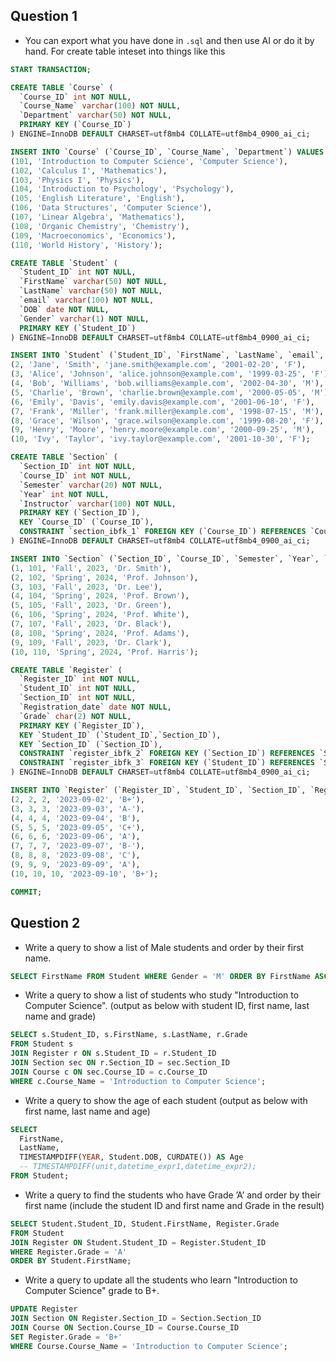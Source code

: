 
## Question 1
- You can export what you have done in `.sql` and then use AI or do it by hand. For create table inteset into things like this
```sql
START TRANSACTION;

CREATE TABLE `Course` (
  `Course_ID` int NOT NULL,
  `Course_Name` varchar(100) NOT NULL,
  `Department` varchar(50) NOT NULL,
  PRIMARY KEY (`Course_ID`)
) ENGINE=InnoDB DEFAULT CHARSET=utf8mb4 COLLATE=utf8mb4_0900_ai_ci;

INSERT INTO `Course` (`Course_ID`, `Course_Name`, `Department`) VALUES
(101, 'Introduction to Computer Science', 'Computer Science'),
(102, 'Calculus I', 'Mathematics'),
(103, 'Physics I', 'Physics'),
(104, 'Introduction to Psychology', 'Psychology'),
(105, 'English Literature', 'English'),
(106, 'Data Structures', 'Computer Science'),
(107, 'Linear Algebra', 'Mathematics'),
(108, 'Organic Chemistry', 'Chemistry'),
(109, 'Macroeconomics', 'Economics'),
(110, 'World History', 'History');

CREATE TABLE `Student` (
  `Student_ID` int NOT NULL,
  `FirstName` varchar(50) NOT NULL,
  `LastName` varchar(50) NOT NULL,
  `email` varchar(100) NOT NULL,
  `DOB` date NOT NULL,
  `Gender` varchar(1) NOT NULL,
  PRIMARY KEY (`Student_ID`)
) ENGINE=InnoDB DEFAULT CHARSET=utf8mb4 COLLATE=utf8mb4_0900_ai_ci;

INSERT INTO `Student` (`Student_ID`, `FirstName`, `LastName`, `email`, `DOB`, `Gender`) VALUES
(2, 'Jane', 'Smith', 'jane.smith@example.com', '2001-02-20', 'F'),
(3, 'Alice', 'Johnson', 'alice.johnson@example.com', '1999-03-25', 'F'),
(4, 'Bob', 'Williams', 'bob.williams@example.com', '2002-04-30', 'M'),
(5, 'Charlie', 'Brown', 'charlie.brown@example.com', '2000-05-05', 'M'),
(6, 'Emily', 'Davis', 'emily.davis@example.com', '2001-06-10', 'F'),
(7, 'Frank', 'Miller', 'frank.miller@example.com', '1998-07-15', 'M'),
(8, 'Grace', 'Wilson', 'grace.wilson@example.com', '1999-08-20', 'F'),
(9, 'Henry', 'Moore', 'henry.moore@example.com', '2000-09-25', 'M'),
(10, 'Ivy', 'Taylor', 'ivy.taylor@example.com', '2001-10-30', 'F');

CREATE TABLE `Section` (
  `Section_ID` int NOT NULL,
  `Course_ID` int NOT NULL,
  `Semester` varchar(20) NOT NULL,
  `Year` int NOT NULL,
  `Instructor` varchar(100) NOT NULL,
  PRIMARY KEY (`Section_ID`),
  KEY `Course_ID` (`Course_ID`),
  CONSTRAINT `section_ibfk_1` FOREIGN KEY (`Course_ID`) REFERENCES `Course` (`Course_ID`)
) ENGINE=InnoDB DEFAULT CHARSET=utf8mb4 COLLATE=utf8mb4_0900_ai_ci;

INSERT INTO `Section` (`Section_ID`, `Course_ID`, `Semester`, `Year`, `Instructor`) VALUES
(1, 101, 'Fall', 2023, 'Dr. Smith'),
(2, 102, 'Spring', 2024, 'Prof. Johnson'),
(3, 103, 'Fall', 2023, 'Dr. Lee'),
(4, 104, 'Spring', 2024, 'Prof. Brown'),
(5, 105, 'Fall', 2023, 'Dr. Green'),
(6, 106, 'Spring', 2024, 'Prof. White'),
(7, 107, 'Fall', 2023, 'Dr. Black'),
(8, 108, 'Spring', 2024, 'Prof. Adams'),
(9, 109, 'Fall', 2023, 'Dr. Clark'),
(10, 110, 'Spring', 2024, 'Prof. Harris');

CREATE TABLE `Register` (
  `Register_ID` int NOT NULL,
  `Student_ID` int NOT NULL,
  `Section_ID` int NOT NULL,
  `Registration_date` date NOT NULL,
  `Grade` char(2) NOT NULL,
  PRIMARY KEY (`Register_ID`),
  KEY `Student_ID` (`Student_ID`,`Section_ID`),
  KEY `Section_ID` (`Section_ID`),
  CONSTRAINT `register_ibfk_2` FOREIGN KEY (`Section_ID`) REFERENCES `Section` (`Section_ID`),
  CONSTRAINT `register_ibfk_3` FOREIGN KEY (`Student_ID`) REFERENCES `Student` (`Student_ID`) ON DELETE CASCADE ON UPDATE CASCADE
) ENGINE=InnoDB DEFAULT CHARSET=utf8mb4 COLLATE=utf8mb4_0900_ai_ci;

INSERT INTO `Register` (`Register_ID`, `Student_ID`, `Section_ID`, `Registration_date`, `Grade`) VALUES
(2, 2, 2, '2023-09-02', 'B+'),
(3, 3, 3, '2023-09-03', 'A-'),
(4, 4, 4, '2023-09-04', 'B'),
(5, 5, 5, '2023-09-05', 'C+'),
(6, 6, 6, '2023-09-06', 'A'),
(7, 7, 7, '2023-09-07', 'B-'),
(8, 8, 8, '2023-09-08', 'C'),
(9, 9, 9, '2023-09-09', 'A'),
(10, 10, 10, '2023-09-10', 'B+');

COMMIT;
```
## Question 2
- Write a query to show a list of Male students and order by their first name.

```sql
SELECT FirstName FROM Student WHERE Gender = 'M' ORDER BY FirstName ASC
```

- Write a query to show a list of students who study "Introduction to Computer Science". (output as below with student ID, first name, last name and grade)
```sql
SELECT s.Student_ID, s.FirstName, s.LastName, r.Grade
FROM Student s
JOIN Register r ON s.Student_ID = r.Student_ID
JOIN Section sec ON r.Section_ID = sec.Section_ID
JOIN Course c ON sec.Course_ID = c.Course_ID
WHERE c.Course_Name = 'Introduction to Computer Science';
```

- Write a query to show the age of each student (output as below with first name, last name and age)
```sql
SELECT 
  FirstName, 
  LastName, 
  TIMESTAMPDIFF(YEAR, Student.DOB, CURDATE()) AS Age 
  -- TIMESTAMPDIFF(unit,datetime_expr1,datetime_expr2);
FROM Student;
```

- Write a query to find the students who have Grade ’A’ and order by their first name (include the student ID and first name and Grade in the result)
```sql
SELECT Student.Student_ID, Student.FirstName, Register.Grade
FROM Student
JOIN Register ON Student.Student_ID = Register.Student_ID
WHERE Register.Grade = 'A'
ORDER BY Student.FirstName;
```

- Write a query to update all the students who learn "Introduction to Computer Science" grade to B+.
```sql
UPDATE Register
JOIN Section ON Register.Section_ID = Section.Section_ID
JOIN Course ON Section.Course_ID = Course.Course_ID
SET Register.Grade = 'B+'
WHERE Course.Course_Name = 'Introduction to Computer Science';
```